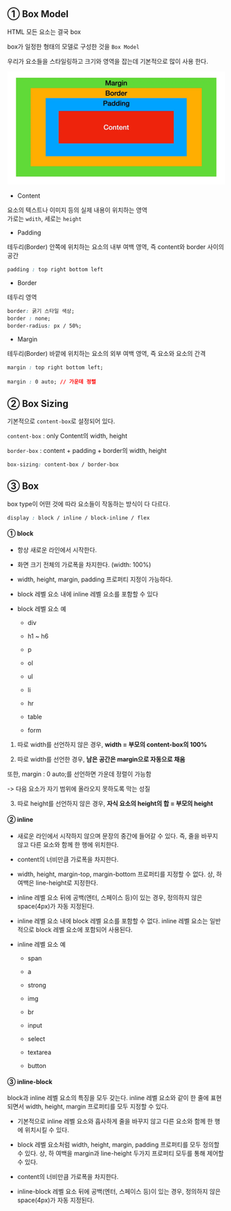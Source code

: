 ## ① Box Model

HTML 모든 요소는 결국 box

box가 일정한 형태의 모델로 구성한 것을 `Box Model`

우리가 요소들을 스타일링하고 크기와 영역을 잡는데 기본적으로 많이 사용 한다.

<img src="./assets/boxmodel.png" alt="Box Model" />

- Content

요소의 텍스트나 이미지 등의 실제 내용이 위치하는 영역 <br/>
가로는 `wdith`, 세로는 `height`

- Padding

테두리(Border) 안쪽에 위치하는 요소의 내부 여백 영역, 즉 content와 border 사이의 공간

```CSS
padding : top right bottom left
```

- Border

테두리 영역

```CSS
border: 굵기 스타일 색상;
border : none;
border-radius: px / 50%;
```

- Margin

테두리(Border) 바깥에 위치하는 요소의 외부 여백 영역, 즉 요소와 요소의 간격

```CSS
margin : top right bottom left;

margin : 0 auto; // 가운데 정렬
```

## ② Box Sizing

기본적으로 `content-box`로 설정되어 있다.

`content-box` : only Content의 width, height

`border-box` : content + padding + border의 width, height

```CSS
box-sizing: content-box / border-box
```

## ③ Box

box type이 어떤 것에 따라 요소들이 작동하는 방식이 다 다르다.

```CSS
display : block / inline / block-inline / flex
```

#### ① block

- 항상 새로운 라인에서 시작한다.

- 화면 크기 전체의 가로폭을 차지한다. (width: 100%)

- width, height, margin, padding 프로퍼티 지정이 가능하다.

- block 레벨 요소 내에 inline 레벨 요소를 포함할 수 있다

- block 레벨 요소 예

  - div

  - h1 ~ h6

  - p

  - ol

  - ul

  - li

  - hr

  - table

  - form

1. 따로 width를 선언하지 않은 경우, **width = 부모의 content-box의 100%**

2. 따로 width를 선언한 경우, **남은 공간은 margin으로 자동으로 채움**

또한, margin : 0 auto;를 선언하면 가운데 정렬이 가능함 

-> 다음 요소가 자기 범위에 올라오지 못하도록 막는 성질

3. 따로 height를 선언하지 않은 경우, **자식 요소의 height의 합 = 부모의 height**

#### ② inline

- 새로운 라인에서 시작하지 않으며 문장의 중간에 들어갈 수 있다. 즉, 줄을 바꾸지 않고 다른 요소와 함께 한 행에 위치한다.

- content의 너비만큼 가로폭을 차지한다.

- width, height, margin-top, margin-bottom 프로퍼티를 지정할 수 없다. 상, 하 여백은 line-height로 지정한다.

- inline 레벨 요소 뒤에 공백(엔터, 스페이스 등)이 있는 경우, 정의하지 않은 space(4px)가 자동 지정된다.

- inline 레벨 요소 내에 block 레벨 요소를 포함할 수 없다. inline 레벨 요소는 일반적으로 block 레벨 요소에 포함되어 사용된다.

- inline 레벨 요소 예

  - span

  - a

  - strong

  - img

  - br

  - input

  - select

  - textarea

  - button


#### ③ inline-block

block과 inline 레벨 요소의 특징을 모두 갖는다. inline 레벨 요소와 같이 한 줄에 표현되면서 width, height, margin 프로퍼티를 모두 지정할 수 있다.

- 기본적으로 inline 레벨 요소와 흡사하게 줄을 바꾸지 않고 다른 요소와 함께 한 행에 위치시킬 수 있다.

- block 레벨 요소처럼 width, height, margin, padding 프로퍼티를 모두 정의할 수 있다. 상, 하 여백을 margin과 line-height 두가지 프로퍼티 모두를 통해 제어할 수 있다.

- content의 너비만큼 가로폭을 차지한다.

- inline-block 레벨 요소 뒤에 공백(엔터, 스페이스 등)이 있는 경우, 정의하지 않은 space(4px)가 자동 지정된다. 

